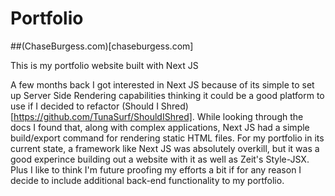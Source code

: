 # Portfolio

##(ChaseBurgess.com)[chaseburgess.com]

This is my portfolio website built with Next JS 

A few months back I got interested in Next JS because of its simple to set up Server Side Rendering capabilities thinking it could be a good platform to use if I decided to refactor (Should I Shred)[https://github.com/TunaSurf/ShouldIShred]. While looking through the docs I found that, along with complex applications, Next JS had a simple build/export command for rendering static HTML files. For my portfolio in its current state, a framework like Next JS was absolutely overkill, but it was a good experince building out a website with it as well as Zeit's Style-JSX. Plus I like to think I'm future proofing my efforts a bit if for any reason I decide to include additional back-end functionality to my portfolio.

